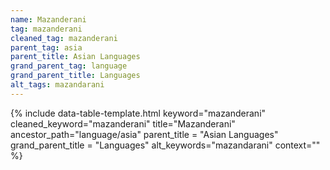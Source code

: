 ```yaml
---
name: Mazanderani
tag: mazanderani
cleaned_tag: mazanderani
parent_tag: asia
parent_title: Asian Languages
grand_parent_tag: language
grand_parent_title: Languages
alt_tags: mazandarani
---
```


{% include data-table-template.html 
  keyword="mazanderani" 
  cleaned_keyword="mazanderani" 
  title="Mazanderani"
  ancestor_path="language/asia" 
  parent_title = "Asian Languages"
  grand_parent_title = "Languages"
  alt_keywords="mazandarani"
  context=""
%}

